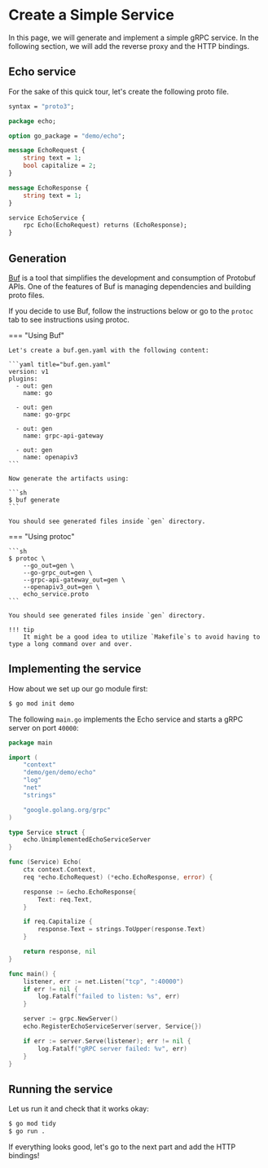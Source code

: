 # Create a Simple Service

In this page, we will generate and implement a simple gRPC service. In the following section, we will add the reverse proxy and the HTTP bindings.

## Echo service

For the sake of this quick tour, let's create the following proto file.

```proto title="echo_service.proto"
syntax = "proto3";

package echo;

option go_package = "demo/echo";

message EchoRequest {
    string text = 1;
    bool capitalize = 2;
}

message EchoResponse {
    string text = 1;
}

service EchoService {
    rpc Echo(EchoRequest) returns (EchoResponse);
}
```

## Generation

[Buf](https://buf.build/) is a tool that simplifies the development and consumption of Protobuf APIs.
One of the features of Buf is managing dependencies and building proto files.

If you decide to use Buf, follow the instructions below or go to the `protoc` tab to see instructions using protoc.

=== "Using Buf"

    Let's create a buf.gen.yaml with the following content:

    ```yaml title="buf.gen.yaml"
    version: v1
    plugins:
      - out: gen
        name: go

      - out: gen
        name: go-grpc

      - out: gen
        name: grpc-api-gateway

      - out: gen
        name: openapiv3
    ``` 

    Now generate the artifacts using:

    ```sh
    $ buf generate
    ```

    You should see generated files inside `gen` directory.

=== "Using protoc"

    ```sh
    $ protoc \
        --go_out=gen \
        --go-grpc_out=gen \
        --grpc-api-gateway_out=gen \
        --openapiv3_out=gen \
        echo_service.proto 
    ```

    You should see generated files inside `gen` directory.

    !!! tip
        It might be a good idea to utilize `Makefile`s to avoid having to type a long command over and over.

## Implementing the service

How about we set up our go module first:

```sh
$ go mod init demo
```

The following `main.go` implements the Echo service and starts a gRPC server on port `40000`:

```go title="main.go"
package main

import (
	"context"
	"demo/gen/demo/echo"
	"log"
	"net"
	"strings"

	"google.golang.org/grpc"
)

type Service struct {
	echo.UnimplementedEchoServiceServer
}

func (Service) Echo(
    ctx context.Context,
    req *echo.EchoRequest) (*echo.EchoResponse, error) {

	response := &echo.EchoResponse{
		Text: req.Text,
	}

	if req.Capitalize {
		response.Text = strings.ToUpper(response.Text)
	}

	return response, nil
}

func main() {
	listener, err := net.Listen("tcp", ":40000")
	if err != nil {
		log.Fatalf("failed to listen: %s", err)
	}

	server := grpc.NewServer()
	echo.RegisterEchoServiceServer(server, Service{})

	if err := server.Serve(listener); err != nil {
		log.Fatalf("gRPC server failed: %v", err)
	}
}
```


## Running the service

Let us run it and check that it works okay:

```sh
$ go mod tidy
$ go run .
```

If everything looks good, let's go to the next part and add the HTTP bindings!
